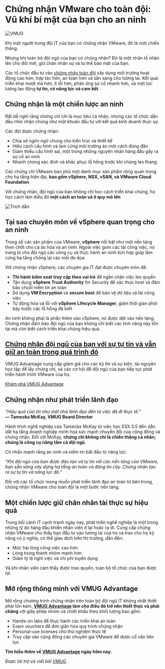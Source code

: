 # Chứng nhận VMware cho toàn đội: Vũ khí bí mật của bạn cho an ninh

![VMUG](https://www.bleepstatic.com/content/posts/2025/09/09/vmug-header.jpg)

Khi một người trong đội IT của bạn có chứng nhận VMware, đó là một chiến thắng.

Nhưng khi toàn bộ đội ngũ của bạn có chứng nhận? Đó là một nhân tố nhân lên cho đổi mới, giữ chân nhân sự và tư thế bảo mật của bạn.

Các tổ chức đầu tư vào [chứng nhận toàn đội](https://www.vmug.com/membership/vmug-advantage-membership?utm%5Fsource=article&utm%5Fmedium=webpage&utm%5Fcampaign=bleepingcomputer2&utm%5Fcontent=bleepingcomputer) xây dựng môi trường hoạt động cao hơn, hợp tác hơn, an toàn hơn và sẵn sàng cho tương lai. Kết quả: triển khai mượt mà hơn, ít lỗi hơn, phản ứng sự cố nhanh hơn, và một lực lượng lao động **tự tin, có năng lực và cam kết**.

## Chứng nhận là một chiến lược an ninh

Rất dễ nghĩ rằng chứng chỉ chỉ là mục tiêu cá nhân, nhưng các tổ chức dẫn đầu nhìn nhận chúng như một khoản đầu tư với kết quả kinh doanh thực sự.

Các đội được chứng nhận:

* Chia sẻ ngôn ngữ chung cho kiến trúc và thiết kế
* Hiểu cách cấu hình và làm cứng môi trường ảo một cách đúng đắn
* Giảm thiểu cấu hình sai, một trong những nguyên nhân hàng đầu gây ra sự cố an ninh
* Nhanh chóng xác định và khắc phục lỗ hổng trước khi chúng leo thang

Các chứng chỉ VMware bao phủ một danh mục sản phẩm rộng quan trọng cho hạ tầng hiện đại, **bao gồm vSphere, NSX, vSAN, và VMware Cloud Foundation**.

Với chứng nhận, đội ngũ của bạn không chỉ học cách triển khai chúng, họ học cách làm điều đó **một cách an toàn và ở quy mô lớn**.

![Trích dẫn](https://www.bleepstatic.com/images/news/security/v/vmug/team-wide-certification/vmug-quote.jpg)

## Tại sao chuyên môn về vSphere quan trọng cho an ninh

Trong số các sản phẩm của VMware, **vSphere** nổi bật như một nền tảng then chốt cho cả ảo hóa và an ninh. Ngoài việc gom các tải công việc, nó trang bị cho đội ngũ các công cụ và thực hành an ninh tích hợp giúp làm cứng hạ tầng chống lại các mối đe dọa.

Với chứng nhận vSphere, các chuyên gia IT đạt được chuyên môn để:

* **Thi hành kiểm soát truy cập theo vai trò** để ngăn chặn việc leo quyền
* Tận dụng **vSphere Trust Authority** for Security để xác thực host và đảm bảo chuỗi niềm tin an toàn
* Sử dụng **VM Encryption** và **secure boot** để bảo vệ dữ liệu và tải công việc
* Tự động hóa vá lỗi với **vSphere Lifecycle Manager**, giảm thời gian phơi bày trước các lỗ hổng đã biết

An ninh không phải là phần thêm vào vSphere, nó được dệt vào nền tảng. Chứng nhận đảm bảo đội ngũ của bạn không chỉ biết các tính năng này tồn tại mà còn biết cách triển khai chúng hiệu quả.

## [Chứng nhận đội ngũ của bạn với sự tự tin và vẫn giữ an toàn trong quá trình đó](https://www.vmug.com/membership/vmug-advantage-membership?utm%5Fsource=article&utm%5Fmedium=webpage&utm%5Fcampaign=bleepingcomputer2&utm%5Fcontent=bleepingcomputer)

VMUG Advantage cung cấp giảm giá cho các kỳ thi và sự kiện, tài nguyên học tập để lấy chứng chỉ, và các cơ hội để đội ngũ của bạn tiếp tục phát triển hành trình VMware của họ.

[Khám phá VMUG Advantage](https://www.vmug.com/membership/vmug-advantage-membership?utm%5Fsource=article&utm%5Fmedium=webpage&utm%5Fcampaign=bleepingcomputer2&utm%5Fcontent=bleepingcomputer)

## Chứng nhận như phát triển lãnh đạo

_“Hiệu quả của tôi như một nhà lãnh đạo đến từ việc đã đi thực tế.”_  
**— Tamecka McKay, VMUG Board Director**

Hành trình nghề nghiệp của Tamecka McKay từ việc học ESX 3.5 đến dẫn dắt hạ tầng doanh nghiệp minh họa sức mạnh chuyển đổi của cộng đồng và chứng nhận. Đối với McKay, **chứng chỉ không chỉ là chiến thắng cá nhân; chúng là công cụ nâng tầm cả đội ngũ**.

Cô nhấn mạnh rằng an ninh và niềm tin bắt đầu từ năng lực:

_“Khi đội ngũ của bạn được đào tạo và tự tin với các nền tảng của VMware, bạn sẵn sàng xây dựng hạ tầng an toàn và đáng tin cậy. Chứng nhận tạo ra sự tự tin và năng lực đó.”_

Đối với các tổ chức mong muốn phát triển lãnh đạo an toàn từ bên trong, chứng nhận VMware cho toàn đội là một bước nền tảng.

## Một chiến lược giữ chân nhân tài thực sự hiệu quả

Trong bối cảnh IT cạnh tranh ngày nay, phát triển nghề nghiệp là một trong những lý do hàng đầu khiến nhân viên ở lại hoặc ra đi. Cung cấp chứng nhận VMware cho thấy bạn đầu tư vào tương lai của họ và trao cho họ kỹ năng có ý nghĩa, có thể giao dịch trên thị trường, dẫn đến:

* Mức hài lòng công việc cao hơn
* Lòng trung thành nhóm mạnh hơn
* Giảm tỷ lệ nghỉ việc và chi phí tuyển dụng

Và khi nhân viên cảm thấy được trao quyền, toàn bộ tổ chức của bạn được lợi.

## Mở rộng thông minh với VMUG Advantage

Mở rộng chương trình chứng nhận trên toàn bộ đội ngũ IT không nhất thiết phải tốn kém. **[VMUG Advantage](https://www.vmug.com/membership/vmug-advantage-membership?utm%5Fsource=article&utm%5Fmedium=webpage&utm%5Fcampaign=bleepingcomputer2&utm%5Fcontent=bleepingcomputer) làm cho điều đó trở nên thiết thực và phải chăng** với giấy phép nhóm và chiết khấu theo khối lượng bao gồm:

* Hands-on labs để thực hành các triển khai an toàn
* Exam vouchers để đơn giản hóa quy trình chứng nhận
* Personal-use licenses cho thử nghiệm thực tế
* Truy cập vào cộng đồng các chuyên gia VMware để được cố vấn liên tục

**Tìm hiểu thêm về [VMUG Advantage](https://www.vmug.com/membership/vmug-advantage-membership?utm%5Fsource=article&utm%5Fmedium=webpage&utm%5Fcampaign=bleepingcomputer2&utm%5Fcontent=bleepingcomputer) ngày hôm nay.**

_Được tài trợ và viết bởi [VMUG](https://www.vmug.com/membership/vmug-advantage-membership?utm%5Fsource=article&utm%5Fmedium=webpage&utm%5Fcampaign=bleepingcomputer2&utm%5Fcontent=bleepingcomputer)._
